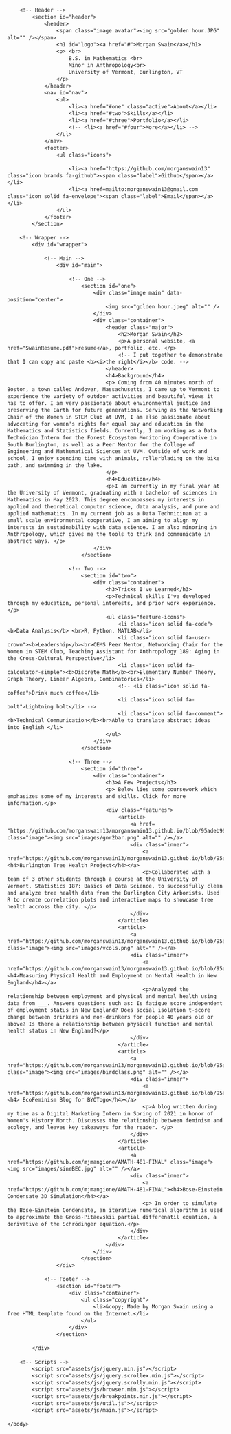 <html>
	<head>
		<title>Morgan Swain</title>
		<meta charset="utf-8" />
		<meta name="viewport" content="width=device-width, initial-scale=1, user-scalable=no" />
		<link rel="stylesheet" href="assets/css/main.css" />
	</head>
	<body class="is-preload">

		<!-- Header -->
			<section id="header">
				<header>
					<span class="image avatar"><img src="golden hour.JPG" alt="" /></span>
					<h1 id="logo"><a href="#">Morgan Swain</a></h1>
					<p> <br>
						B.S. in Mathematics <br>
						Minor in Anthropology<br>
						University of Vermont, Burlington, VT
					</p>
				</header>
				<nav id="nav">
					<ul>
						<li><a href="#one" class="active">About</a></li>
						<li><a href="#two">Skills</a></li>
						<li><a href="#three">Portfolio</a></li>
						<!-- <li><a href="#four">More</a></li> -->
					</ul>
				</nav>
				<footer>
					<ul class="icons">

						<li><a href="https://github.com/morganswain13" class="icon brands fa-github"><span class="label">Github</span></a></li>
						<li><a href=mailto:morganswain13@gmail.com class="icon solid fa-envelope"><span class="label">Email</span></a></li>
					</ul>
				</footer>
			</section>

		<!-- Wrapper -->
			<div id="wrapper">

				<!-- Main -->
					<div id="main">

						<!-- One -->
							<section id="one">
								<div class="image main" data-position="center">
									<img src="golden hour.jpeg" alt="" />
								</div>
								<div class="container">
									<header class="major">
										<h2>Morgan Swain</h2>
										<p>A personal website, <a href="SwainResume.pdf">resume</a>, portfolio, etc. </p> 
										<!-- I put together to demonstrate that I can copy and paste <b><i>the right</i></b> code. -->
									</header>
									<h4>Background</h4>
									<p> Coming from 40 minutes north of Boston, a town called Andover, Massachusetts, I came up to Vermont to experience the variety of outdoor activities and beautiful views it has to offer. I am very passionate about environmental justice and preserving the Earth for future generations. Serving as the Networking Chair of the Women in STEM Club at UVM, I am also passionate about advocating for women's rights for equal pay and education in the Mathematics and Statistics fields. Currently, I am working as a Data Technician Intern for the Forest Ecosystem Monitoring Cooperative in South Burlington, as well as a Peer Mentor for the College of Engineering and Mathematical Sciences at UVM. Outside of work and school, I enjoy spending time with animals, rollerblading on the bike path, and swimming in the lake.  
									</p>
									<h4>Education</h4>
									<p>I am currently in my final year at the University of Vermont, graduating with a bachelor of sciences in Mathematics in May 2023. This degree encompasses my interests in applied and theoretical computer science, data analysis, and pure and applied mathematics. In my current job as a Data Technicinan at a small scale environmental cooperative, I am aiming to align my interests in sustainability with data science. I am also minoring in Anthropology, which gives me the tools to think and communicate in abstract ways. </p>
								</div>
							</section>

						<!-- Two -->
							<section id="two">
								<div class="container">
									<h3>Tricks I've Learned</h3>
									<p>Technical skills I've developed through my education, personal interests, and prior work experience.</p>
									<ul class="feature-icons">
										<li class="icon solid fa-code"><b>Data Analysis</b> <br>R, Python, MATLAB</li>
										<li class="icon solid fa-user-crown"><b>Leadership</b><br>CEMS Peer Mentor, Networking Chair for the Women in STEM Club, Teaching Assistant for Anthropology 189: Aging in the Cross-Cultural Perspective</li>
										<li class="icon solid fa-calculator-simple"><b>Discrete Math</b><br>Elementary Number Theory, Graph Theory, Linear Algebra, Combinatorics</li>
										<!-- <li class="icon solid fa-coffee">Drink much coffee</li>
										<li class="icon solid fa-bolt">Lightning bolt</li> -->
										<li class="icon solid fa-comment"><b>Technical Communication</b><br>Able to translate abstract ideas into English </li>
									</ul>
								</div>
							</section>

						<!-- Three -->
							<section id="three">
								<div class="container">
									<h3>A Few Projects</h3>
									<p> Below lies some coursework which emphasizes some of my interests and skills. Click for more information.</p>
									<div class="features">
										<article>
											<a href= "https://github.com/morganswain13/morganswain13.github.io/blob/95adeb96218298b75726651af6e6cf3debd529c8/Burlington%20Tree%20Health%20Project.pdf" class="image"><img src="images/gnr2bar.png" alt="" /></a>
											<div class="inner">
												<a href="https://github.com/morganswain13/morganswain13.github.io/blob/95adeb96218298b75726651af6e6cf3debd529c8/Burlington%20Tree%20Health%20Project.pdf"><h4>Burlington Tree Health Project</h4></a>
												<p>Collaborated with a team of 3 other students through a course at the University of Vermont, Statistics 187: Basics of Data Science, to successfully clean and analyze tree health data from the Burlington City Arborists. Used R to create correlation plots and interactive maps to showcase tree health accross the city. </p>
											</div>
										</article>
										<article>
											<a href="https://github.com/morganswain13/morganswain13.github.io/blob/95adeb96218298b75726651af6e6cf3debd529c8/Physical%20Health%20and%20Employment%20on%20Mental%20Health.Rmd" class="image"><img src="images/vcols.png" alt="" /></a>
											<div class="inner">
												<a href="https://github.com/morganswain13/morganswain13.github.io/blob/95adeb96218298b75726651af6e6cf3debd529c8/Physical%20Health%20and%20Employment%20on%20Mental%20Health.Rmd"><h4>Measuring Physical Health and Employment on Mental Health in New England</h4></a>
												<p>Analyzed the relationship between employment and physical and mental health using data from ___. Answers questions such as: Is fatigue score independent of employment status in New England? Does social isolation t-score change between drinkers and non-drinkers for people 40 years old or above? Is there a relationship between physical function and mental health status in New England?</p>
											</div>
										</article>
										<article>
											<a href="https://github.com/morganswain13/morganswain13.github.io/blob/95adeb96218298b75726651af6e6cf3debd529c8/Blog_%20Ecofeminism.pdf" class="image"><img src="images/birdclass.png" alt="" /></a>
											<div class="inner">
												<a href="https://github.com/morganswain13/morganswain13.github.io/blob/95adeb96218298b75726651af6e6cf3debd529c8/Blog_%20Ecofeminism.pdf"><h4> EcoFeminism Blog for BYOTogo</h4></a>
												<p>A blog written during my time as a Digital Marketing Intern in Spring of 2021 in honor of Women's History Month. Discusses the relationship between feminism and ecology, and leaves key takeaways for the reader. </p>
											</div>
										</article>
										<article>
											<a href="https://github.com/mjmangione/AMATH-481-FINAL" class="image"><img src="images/sineBEC.jpg" alt="" /></a>
											<div class="inner">
												<a href="https://github.com/mjmangione/AMATH-481-FINAL"><h4>Bose-Einstein Condensate 3D Simulation</h4></a>
												<p> In order to simulate the Bose-Einstein Condensate, an iterative numerical algorithm is used to approximate the Gross-Pitaevskii partial differenatil equation, a derivative of the Schrödinger equation.</p>
											</div>
										</article>
									</div>
								</div>
							</section>
					</div>

				<!-- Footer -->
					<section id="footer">
						<div class="container">
							<ul class="copyright">
								<li>&copy; Made by Morgan Swain using a free HTML template found on the Internet.</li>
							</ul>
						</div>
					</section>

			</div>

		<!-- Scripts -->
			<script src="assets/js/jquery.min.js"></script>
			<script src="assets/js/jquery.scrollex.min.js"></script>
			<script src="assets/js/jquery.scrolly.min.js"></script>
			<script src="assets/js/browser.min.js"></script>
			<script src="assets/js/breakpoints.min.js"></script>
			<script src="assets/js/util.js"></script>
			<script src="assets/js/main.js"></script>

	</body>
</html>

